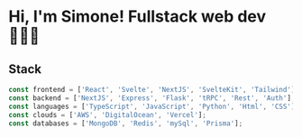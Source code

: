 
# Hi, I'm Simone! Fullstack web dev🧑🏻‍💻
## Stack
```javascript
const frontend = ['React', 'Svelte', 'NextJS', 'SvelteKit', 'Tailwind'];
const backend = ['NextJS', 'Express', 'Flask', 'tRPC', 'Rest', 'Auth'];
const languages = ['TypeScript', 'JavaScript', 'Python', 'Html', 'CSS'];
const clouds = ['AWS', 'DigitalOcean', 'Vercel'];
const databases = ['MongoDB', 'Redis', 'mySql', 'Prisma'];
```

